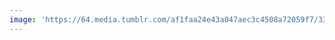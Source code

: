 ```yaml
---
image: 'https://64.media.tumblr.com/af1faa24e43a047aec3c4508a72059f7/33a89bd3cc37870b-ed/s1280x1920/336015e8a9e14fc24578b5228c426b9565d26f84.jpg'
---
```

